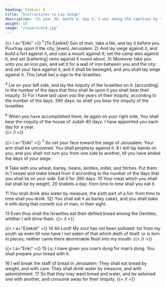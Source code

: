 ```yaml
---
heading: Ezekiel 4
title: "Instructions to Lay Seige"
description: "In year 30, month 4, day 5, I was among the captives by the river of Chebar"
weight: 10
image: "/covers/old.jpg"
---
```




{{< l a="Enki" >}}
<sup>1</sup> [To Ezekiel] Son of man, take a tile, and lay it before you. Pourtray upon it the city, [even] Jerusalem: 2} And lay siege against it, and build a fort against it, and cast a mount against it; set the camp also against it, and set [battering] rams against it round about. 3} Moreover take you unto you an iron pan, and set it for a wall of iron between you and the city: and set your face against it, and it shall be besieged, and you shalt lay siege against it. This
[shall be] a sign to the Israelites. 

<sup>4</sup> Lie on your left side, and lay the iniquity of the Israelites on it: [according] to the number of the days that thou shall lie upon it you shalt bear their iniquity. 5} For I have laid upon you the years of their iniquity, according to
the number of the days, 390 days: so shalt you bear the iniquity of the Israelites.

<sup>6</sup> When you have accomplished them, lie again on your right side. You shall bear the iniquity of the house of Judah 40 days. I have appointed you each day for a year.  
{{< /l >}}

{{< l a="Enki" >}}
<sup>7</sup> So set your face toward the siege of Jerusalem. Your arm shall be uncovered. You shall prophesy against it. 8 I will lay bands on you, and you shalt not turn you from one side to another, till you have ended the days of your siege.

9 Take with you wheat, barley, beans, lentiles, millet, and fitches. Put them in 1 vessel and make bread from it according to the number of the days that you shall lie on your side. Eat it for 390 days. 10 Your meat which you shalt eat shall be by weight, 20 shekels a day: from time to time shall you eat it. 

11 You shall drink also water by measure, the sixth part of a hin: from time to time shall you drink. 12} You shall eat it as barley cakes, and you shall bake it with dung that cometh out of man, in their sight. 

13 Even thus shall the Israelites eat their defiled bread among the Gentiles, whither I will drive them. 
{{< /l >}}


{{< r a="Ezekiel" >}}
14 Ah Lord! My soul has not been polluted: for from my youth up even till now have I not eaten of that which dieth of itself, or is torn in pieces; neither came there abominable flesh into my mouth. 
{{< /r >}}


{{< l a="Enki" >}}
15 Lo, I have given you cow’s dung for man’s dung. You shall prepare your bread with it.

16 I will break the staff of bread in Jerusalem: They shall eat bread by weight, and with care. They shall drink water by measure, and with astonishment. 17 So that they may want bread and water, and be astonied one with another, and consume away for their iniquity.
{{< /l >}}
